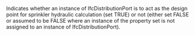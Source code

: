 Indicates whether an instance of IfcDistributionPort is to act as the design point for sprinkler hydraulic calculation (set TRUE) or not (either set FALSE or assumed to be FALSE where an instance of the property set is not assigned to an instance of IfcDistributionPort).